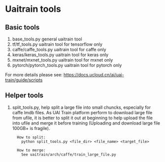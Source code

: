 # Uaitrain tools
## Basic tools
1. base_tools.py general uaitrain tool
2. tf/tf_tools.py uaitrain tool for tensorflow only
3. caffe/caffe_tools.py uaitrain tool for caffe only
4. keras/keras_tools.py uaitrain tool for keras only
5. mxnet/mxnet_tools.py uaitrain tool for mxnet only
6. pytorch/pytorch_tools.py uaitrain tool for pytorch only

For more details please see: https://docs.ucloud.cn/ai/uai-train/guide/scripts

## Helper tools
1. split_tools.py, help split a large file into small chuncks, especially for caffe lmdb files. As UAI Train platform perform to download large file from ufile, it is better to split it out at beginning to help upload the file into ufile and merge it before training (Uploading and download large file 100GB+ is fragile).

         How to split:
           python split_tools.py <file_dir> <file_name> <target_file>

         How to merge:
           See uaitrain/arch/caffe/train_large_file.py
